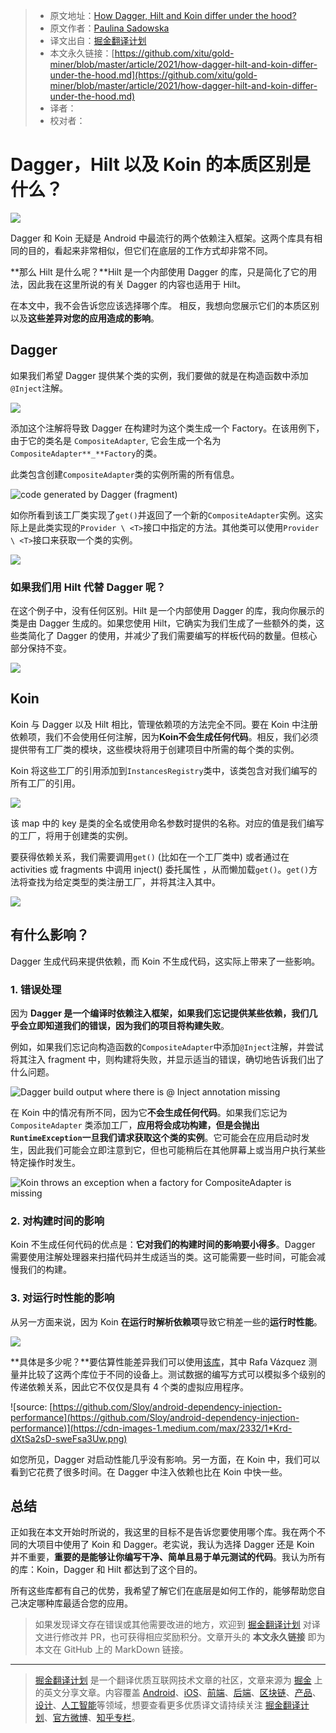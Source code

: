 > - 原文地址：[How Dagger, Hilt and Koin differ under the hood?](https://proandroiddev.com/how-dagger-hilt-and-koin-differ-under-the-hood-c3be1a2959d7)
> - 原文作者：[Paulina Sadowska](https://medium.com/@PaulinaSadowska)
> - 译文出自：[掘金翻译计划](https://github.com/xitu/gold-miner)
> - 本文永久链接：[https://github.com/xitu/gold-miner/blob/master/article/2021/how-dagger-hilt-and-koin-differ-under-the-hood.md](https://github.com/xitu/gold-miner/blob/master/article/2021/how-dagger-hilt-and-koin-differ-under-the-hood.md)
> - 译者：
> - 校对者：

# Dagger，Hilt 以及 Koin 的本质区别是什么？

![](https://cdn-images-1.medium.com/max/7186/1*inIehvxU_kZ5kEAR1ln0tA.png)

Dagger 和 Koin 无疑是 Android 中最流行的两个依赖注入框架。这两个库具有相同的目的，看起来非常相似，但它们在底层的工作方式却非常不同。

**那么 Hilt 是什么呢？**Hilt 是一个内部使用 Dagger 的库，只是简化了它的用法，因此我在这里所说的有关 Dagger 的内容也适用于 Hilt。

在本文中，我不会告诉您应该选择哪个库。 相反，我想向您展示它们的本质区别以及**这些差异对您的应用造成的影响**。

## Dagger

如果我们希望 Dagger 提供某个类的实例，我们要做的就是在构造函数中添加`@Inject`注解。

![](https://cdn-images-1.medium.com/max/2420/1*i4L9ygcw9OR9t_vM--dHzQ.png)

添加这个注解将导致 Dagger 在构建时为这个类生成一个 Factory。在该用例下，由于它的类名是 `CompositeAdapter`, 它会生成一个名为 `CompositeAdapter**_**Factory`的类。

此类包含创建`CompositeAdapter`类的实例所需的所有信息。

![code generated by Dagger (fragment)](https://cdn-images-1.medium.com/max/3240/1*efDF_mkL0ErVXeg83BCghg.png)

如你所看到该工厂类实现了`get()`并返回了一个新的`CompositeAdapter`实例。这实际上是此类实现的`Provider \ <T>`接口中指定的方法。其他类可以使用`Provider \ <T>`接口来获取一个类的实例。

![](https://cdn-images-1.medium.com/max/2664/1*zA4mSvWmvCd7jt-AfoMbXw.png)

### 如果我们用 Hilt 代替 Dagger 呢？

在这个例子中，没有任何区别。Hilt 是一个内部使用 Dagger 的库，我向你展示的类是由 Dagger 生成的。如果您使用 Hilt，它确实为我们生成了一些额外的类，这些类简化了 Dagger 的使用，并减少了我们需要编写的样板代码的数量。但核心部分保持不变。

![](https://cdn-images-1.medium.com/max/3340/1*zXxqXzl7dZjAeN6CFz9zgw.png)

## Koin

Koin 与 Dagger 以及 Hilt 相比，管理依赖项的方法完全不同。要在 Koin 中注册依赖项，我们不会使用任何注解，因为**Koin不会生成任何代码**。相反，我们必须提供带有工厂类的模块，这些模块将用于创建项目中所需的每个类的实例。

Koin 将这些工厂的引用添加到`InstancesRegistry`类中，该类包含对我们编写的所有工厂的引用。

![](https://cdn-images-1.medium.com/max/3336/1*XyDFpT26VnVQ4pbfShc1hQ.png)

该 map 中的 key 是类的全名或使用命名参数时提供的名称。对应的值是我们编写的工厂，将用于创建类的实例。

要获得依赖关系，我们需要调用`get()` (比如在一个工厂类中) 或者通过在 activities 或 fragments 中调用 inject() 委托属性 ，从而懒加载`get()`。`get()`方法将查找为给定类型的类注册工厂，并将其注入其中。

![](https://cdn-images-1.medium.com/max/3140/1*H7AAyPRwZFTXQqX44UuhIA.png)

## 有什么影响？

Dagger 生成代码来提供依赖，而 Koin 不生成代码，这实际上带来了一些影响。

### 1. 错误处理

因为 **Dagger 是一个编译时依赖注入框架，**如果我们忘记提供某些依赖，我们几乎会立即知道我们的错误，因为我们的项目将**构建失败**。

例如，如果我们忘记向构造函数的`CompositeAdapter`中添加`@Inject`注解，并尝试将其注入 fragment 中，则构建将失败，并显示适当的错误，确切地告诉我们出了什么问题。

![Dagger build output where there is @ Inject annotation missing](https://cdn-images-1.medium.com/max/3628/1*VLDmTJ1ZRpQPg_AHGffapw.png)

在 Koin 中的情况有所不同，因为它**不会生成任何代码**。如果我们忘记为`CompositeAdapter` 类添加工厂，**应用将会成功构建，但是会抛出`RuntimeException`一旦我们请求获取这个类的实例**。它可能会在应用启动时发生，因此我们可能会立即注意到它，但也可能稍后在其他屏幕上或当用户执行某些特定操作时发生。

![Koin throws an exception when a factory for CompositeAdapter is missing](https://cdn-images-1.medium.com/max/3560/1*VObvkpv2KSdB6vbX-xIIxQ.png)

### 2. 对构建时间的影响

Koin 不生成任何代码的优点是：**它对我们的构建时间的影响要小得多**。Dagger 需要使用注解处理器来扫描代码并生成适当的类。这可能需要一些时间，可能会减慢我们的构建。

### 3. 对运行时性能的影响

从另一方面来说，因为 Koin **在运行时解析依赖项**导致它稍差一些的**运行时性能**。

![](https://cdn-images-1.medium.com/max/3016/1*eZc3sHc0KXNjTe9cXVMkCA.png)

**具体是多少呢？**要估算性能差异我们可以使用[该库](https://github.com/Sloy/android-dependency-injection-performance)，其中 Rafa Vázquez 测量并比较了这两个库位于不同的设备上。测试数据的编写方式可以模拟多个级别的传递依赖关系，因此它不仅仅是具有 4 个类的虚拟应用程序。

![source: [https://github.com/Sloy/android-dependency-injection-performance](https://github.com/Sloy/android-dependency-injection-performance)](https://cdn-images-1.medium.com/max/2332/1*Krd-dXtSa2sD-sweFsa3Uw.png)

如您所见，Dagger 对启动性能几乎没有影响。另一方面，在 Koin 中，我们可以看到它花费了很多时间。在 Dagger 中注入依赖也比在 Koin 中快一些。

## 总结

正如我在本文开始时所说的，我这里的目标不是告诉您要使用哪个库。我在两个不同的大项目中使用了 Koin 和 Dagger。老实说，我认为选择 Dagger 还是 Koin 并不重要，**重要的是能够让你编写干净、简单且易于单元测试的代码**。我认为所有的库：Koin，Dagger 和 Hilt 都达到了这个目的。

所有这些库都有自己的优势，我希望了解它们在底层是如何工作的，能够帮助您自己决定哪种库最适合您的应用。

> 如果发现译文存在错误或其他需要改进的地方，欢迎到 [掘金翻译计划](https://github.com/xitu/gold-miner) 对译文进行修改并 PR，也可获得相应奖励积分。文章开头的 **本文永久链接** 即为本文在 GitHub 上的 MarkDown 链接。

------

> [掘金翻译计划](https://github.com/xitu/gold-miner) 是一个翻译优质互联网技术文章的社区，文章来源为 [掘金](https://juejin.im) 上的英文分享文章。内容覆盖 [Android](https://github.com/xitu/gold-miner#android)、[iOS](https://github.com/xitu/gold-miner#ios)、[前端](https://github.com/xitu/gold-miner#前端)、[后端](https://github.com/xitu/gold-miner#后端)、[区块链](https://github.com/xitu/gold-miner#区块链)、[产品](https://github.com/xitu/gold-miner#产品)、[设计](https://github.com/xitu/gold-miner#设计)、[人工智能](https://github.com/xitu/gold-miner#人工智能)等领域，想要查看更多优质译文请持续关注 [掘金翻译计划](https://github.com/xitu/gold-miner)、[官方微博](http://weibo.com/juejinfanyi)、[知乎专栏](https://zhuanlan.zhihu.com/juejinfanyi)。
